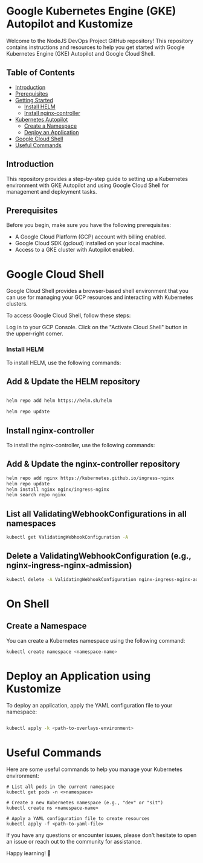 # Google Kubernetes Engine (GKE) Autopilot and Kustomize

Welcome to the NodeJS DevOps Project GitHub repository! This repository contains instructions and resources to help you get started with Google Kubernetes Engine (GKE) Autopilot and Google Cloud Shell. 

## Table of Contents
- [Introduction](#introduction)
- [Prerequisites](#prerequisites)
- [Getting Started](#getting-started)
  - [Install HELM](#install-helm)
  - [Install nginx-controller](#install-nginx-controller)
- [Kubernetes Autopilot](#kubernetes-autopilot)
  - [Create a Namespace](#create-a-namespace)
  - [Deploy an Application](#deploy-an-application)
- [Google Cloud Shell](#google-cloud-shell)
- [Useful Commands](#useful-commands)

## Introduction
This repository provides a step-by-step guide to setting up a Kubernetes environment with GKE Autopilot and using Google Cloud Shell for management and deployment tasks.

## Prerequisites
Before you begin, make sure you have the following prerequisites:
- A Google Cloud Platform (GCP) account with billing enabled.
- Google Cloud SDK (gcloud) installed on your local machine.
- Access to a GKE cluster with Autopilot enabled.


# Google Cloud Shell
Google Cloud Shell provides a browser-based shell environment that you can use for managing your GCP resources and interacting with Kubernetes clusters.

To access Google Cloud Shell, follow these steps:

Log in to your GCP Console.
Click on the "Activate Cloud Shell" button in the upper-right corner.

### Install HELM
To install HELM, use the following commands:

## Add & Update the HELM repository
```bash

helm repo add helm https://helm.sh/helm

helm repo update
```
## Install nginx-controller
To install the nginx-controller, use the following commands:

## Add & Update the nginx-controller repository
```bash
helm repo add nginx https://kubernetes.github.io/ingress-nginx
helm repo update
helm install nginx nginx/ingress-nginx 
helm search repo nginx
```
## List all ValidatingWebhookConfigurations in all namespaces
```bash
kubectl get ValidatingWebhookConfiguration -A
```
## Delete a ValidatingWebhookConfiguration (e.g., nginx-ingress-nginx-admission)
```bash
kubectl delete -A ValidatingWebhookConfiguration nginx-ingress-nginx-admission
```
# On Shell
## Create a Namespace
You can create a Kubernetes namespace using the following command:

``` bash
kubectl create namespace <namespace-name>
```
# Deploy an Application using Kustomize

To deploy an application, apply the YAML configuration file to your namespace:

```bash

kubectl apply -k <path-to-overlays-environment> 
```

# Useful Commands
Here are some useful commands to help you manage your Kubernetes environment:

``` bash=
# List all pods in the current namespace
kubectl get pods -n <>namespace>

# Create a new Kubernetes namespace (e.g., "dev" or "sit")
kubectl create ns <namespace-name>

# Apply a YAML configuration file to create resources
kubectl apply -f <path-to-yaml-file>
```

If you have any questions or encounter issues, please don't hesitate to open an issue or reach out to the community for assistance.

Happy learning! 🚀
